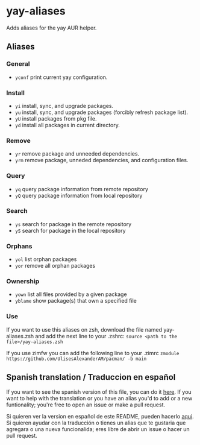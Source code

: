 yay-aliases
======

Adds aliases for the yay AUR helper.

Aliases
-------

### General

  * `yconf` print current yay configuration.

### Install

  * `yi` install, sync, and upgrade packages.
  * `yu` install, sync, and upgrade packages (forcibly refresh package list).
  * `yU` install packages from pkg file.
  * `yd` install all packages in current directory.

### Remove

  * `yr` remove package and unneeded dependencies.
  * `yrm` remove package, unneded dependencies, and configuration files.

### Query

  * `yq` query package information from remote repository
  * `yQ` query package information from local repository

### Search

  * `ys` search for package in the remote repository
  * `yS` search for package in the local repository

### Orphans

  * `yol` list orphan packages
  * `yor` remove all orphan packages

### Ownership

  * `yown` list all files provided by a given package
  * `yblame` show package(s) that own a specified file

### Use

If you want to use this aliases on zsh, download the file named yay-aliases.zsh and add the next line to your .zshrc:
`source <path to the file>/yay-aliases.zsh`
  

If you use zimfw you can add the following line to your .zimrc
`zmodule https://github.com/UlisesAlexanderAM/pacman/ -b main`
  
  
## Spanish translation / Traduccion en español
If you want to see the spanish version of this file, you can do it [here](README-en-español.md).
If you want to help with the translation or you have an alias you'd to add or a new funtionality; you're 
free to open an issue or make a pull request.
  

Si quieren ver la version en español de este README, pueden hacerlo [aqui](README-en-español.md).
Si quieren ayudar con la traducción o tienes un alias que te gustaria que agregara o una nueva funcionalida; 
eres libre de abrir un issue o hacer un pull request.
